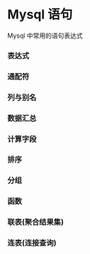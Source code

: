 # Mysql 语句

Mysql 中常用的语句表达式

### 表达式

### 通配符

### 列与别名

### 数据汇总

### 计算字段

### 排序

### 分组

### 函数

### 联表(聚合结果集)

### 连表(连接查询)
